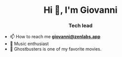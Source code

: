 <h1 align="center">Hi 👋, I'm Giovanni</h1>
<h3 align="center">Tech lead</h3>

- 📫 How to reach me **giovanni@zenlabs.app**
- 🎵 Music enthusiast
- 🎥 Ghostbusters is one of my favorite movies.
